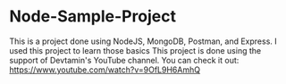 # Node-Sample-Project
This is a project done using NodeJS, MongoDB, Postman, and Express.
I used this project to learn those basics
This project is done using the support of Devtamin's YouTube channel.
You can check it out: https://www.youtube.com/watch?v=9OfL9H6AmhQ
